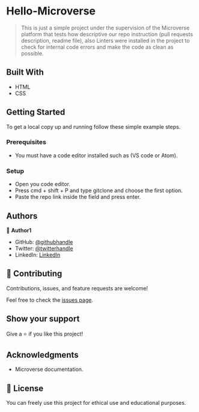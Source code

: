 # Hello-Microverse

> This is just a simple project under the supervision of the Microverse platform that tests how descriptive our repo instruction (pull requests description, readme file), also Linters were installed in the project to check for internal code errors and make the code as clean as possible.

## Built With

- HTML
- CSS

## Getting Started

To get a local copy up and running follow these simple example steps.

### Prerequisites

- You must have a code editor installed such as (VS code or Atom).

### Setup

- Open you code editor.
- Press cmd + shift + P and type gitclone and choose the first option.
- Paste the repo link inside the field and press enter.

## Authors

👤 **Author1**

- GitHub: [@githubhandle](https://github.com/z4cope)
- Twitter: [@twitterhandle](https://twitter.com/mokhaledev)
- LinkedIn: [LinkedIn](https://www.linkedin.com/in/mohamed-khaled-10138a1b7/)

## 🤝 Contributing

Contributions, issues, and feature requests are welcome!

Feel free to check the [issues page](https://github.com/z4cope/Hello-Microverse/issues).

## Show your support

Give a ⭐️ if you like this project!

## Acknowledgments

- Microverse documentation.

## 📝 License

You can freely use this project for ethical use and educational purposes.
